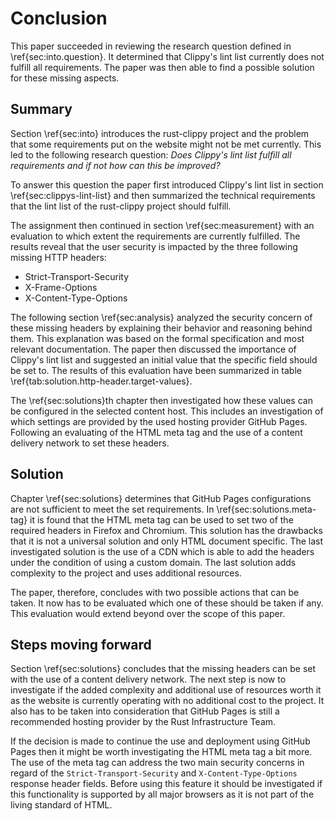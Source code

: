 # Conclusion
<!-- Reviewed: 1x rewritten -->
This paper succeeded in reviewing the research question defined in \ref{sec:into.question}. It determined that Clippy's lint list currently does not fulfill all requirements. The paper was then able to find a possible solution for these missing aspects.

## Summary
<!-- Reviewed: 1x rewritten + present -->
Section \ref{sec:into} introduces the rust-clippy project and the problem that some requirements put on the website might not be met currently. This led to the following research question: _Does Clippy's lint list fulfill all requirements and if not how can this be improved?_

To answer this question the paper first introduced Clippy's lint list in section \ref{sec:clippys-lint-list} and then summarized the technical requirements that the lint list of the rust-clippy project should fulfill.

The assignment then continued in section \ref{sec:measurement} with an evaluation to which extent the requirements are currently fulfilled. The results reveal that the user security is impacted by the three following missing HTTP headers: 

* Strict-Transport-Security
* X-Frame-Options
* X-Content-Type-Options

The following section \ref{sec:analysis} analyzed the security concern of these missing headers by explaining their behavior and reasoning behind them. This explanation was based on the formal specification and most relevant documentation. The paper then discussed the importance of Clippy's lint list and suggested an initial value that the specific field should be set to. The results of this evaluation have been summarized in table \ref{tab:solution.http-header.target-values}.

The \ref{sec:solutions}th chapter then investigated how these values can be configured in the selected content host. This includes an investigation of which settings are provided by the used hosting provider GitHub Pages. Following an evaluating of the HTML meta tag and the use of a content delivery network to set these headers.

## Solution
<!-- Reviewed: 1x rewritten + present -->
Chapter \ref{sec:solutions} determines that GitHub Pages configurations are not sufficient to meet the set requirements. In \ref{sec:solutions.meta-tag} it is found that the HTML meta tag can be used to set two of the required headers in Firefox and Chromium. This solution has the drawbacks that it is not a universal solution and only HTML document specific. The last investigated solution is the use of a CDN which is able to add the headers under the condition of using a custom domain. The last solution adds complexity to the project and uses additional resources.

The paper, therefore, concludes with two possible actions that can be taken. It now has to be evaluated which one of these should be taken if any. This evaluation would extend beyond over the scope of this paper.

## Steps moving forward
<!-- Reviewed: 1x rewritten + present-->
Section \ref{sec:solutions} concludes that the missing headers can be set with the use of a content delivery network. The next step is now to investigate if the added complexity and additional use of resources worth it as the website is currently operating with no additional cost to the project. It also has to be taken into consideration that GitHub Pages is still a recommended hosting provider by the Rust Infrastructure Team.

If the decision is made to continue the use and deployment using GitHub Pages then it might be worth investigating the HTML meta tag a bit more. The use of the meta tag can address the two main security concerns in regard of the `Strict-Transport-Security` and `X-Content-Type-Options` response header fields. Before using this feature it should be investigated if this functionality is supported by all major browsers as it is not part of the living standard of HTML.
